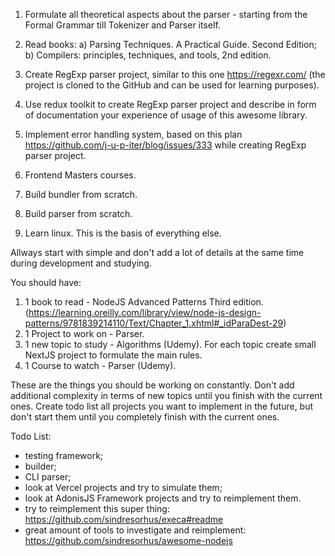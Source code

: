 1. Formulate all theoretical aspects about the parser - starting from the Formal Grammar till Tokenizer and Parser itself.
2. Read books: a) Parsing Techniques. A Practical Guide. Second Edition; b) Compilers: principles, techniques, and tools, 2nd edition.
3. Create RegExp parser project, similar to this one https://regexr.com/ (the project is cloned to the GitHub and can be used for learning purposes).
4. Use redux toolkit to create RegExp parser project and describe in form of documentation your experience of usage of this awesome library.
5. Implement error handling system, based on this plan https://github.com/j-u-p-iter/blog/issues/333 while creating RegExp parser project.



1. Frontend Masters courses.
2. Build bundler from scratch.
3. Build parser from scratch.
4. Learn linux. This is the basis of everything else.


Allways start with simple and don't add a lot of details at the same time during development and studying.

You should have:

1. 1 book to read - NodeJS Advanced Patterns Third edition. (https://learning.oreilly.com/library/view/node-js-design-patterns/9781839214110/Text/Chapter_1.xhtml#_idParaDest-29)
2. 1 Project to work on - Parser.
3. 1 new topic to study - Algorithms (Udemy). For each topic create small NextJS project to formulate the main rules.
4. 1 Course to watch - Parser (Udemy).


These are the things you should be working on constantly. Don't add additional complexity in terms of new topics until you finish with the current ones.
Create todo list all projects you want to implement in the future, but don't start them until you completely finish with the current ones.

Todo List:

- testing framework;
- builder;
- CLI parser;
- look at Vercel projects and try to simulate them;
- look at AdonisJS Framework projects and try to reimplement them.
- try to reimplement this super thing: https://github.com/sindresorhus/execa#readme
- great amount of tools to investigate and reimplement: https://github.com/sindresorhus/awesome-nodejs

